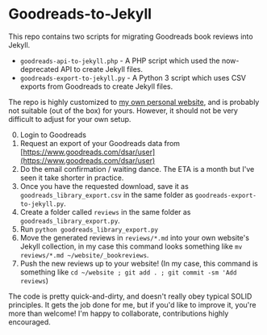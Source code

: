 # Goodreads-to-Jekyll

This repo contains two scripts for migrating Goodreads book reviews into Jekyll.

* `goodreads-api-to-jekyll.php` - A PHP script which used the now-deprecated API to create Jekyll files.
* `goodreads-export-to-jekyll.py` - A Python 3 script which uses CSV exports from Goodreads to create Jekyll files.

The repo is highly customized to [my own personal website](https://shaisachs.com), and is probably not suitable (out of the box) for yours. However, it should not be very difficult to adjust for your own setup.

0. Login to Goodreads
1. Request an export of your Goodreads data from [https://www.goodreads.com/dsar/user](https://www.goodreads.com/dsar/user)
2. Do the email confirmation / waiting dance. The ETA is a month but I've seen it take shorter in practice.
3. Once you have the requested download, save it as `goodreads_library_export.csv` in the same folder as `goodreads-export-to-jekyll.py`.
4. Create a folder called `reviews` in the same folder as `goodreads_library_export.py`.
5. Run `python goodreads_library_export.py`
6. Move the generated reviews in `reviews/*.md` into your own website's Jekyll collection, in my case this command looks something like `mv reviews/*.md ~/website/_bookreviews`.
7. Push the new reviews up to your website! (In my case, this command is something like `cd ~/website ; git add . ; git commit -sm 'Add reviews`)

The code is pretty quick-and-dirty, and doesn't really obey typical SOLID principles. It gets the job done for me, but if you'd like to improve it, you're more than welcome! I'm happy to collaborate, contributions highly encouraged.
